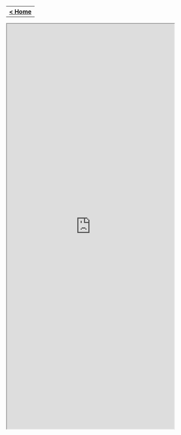 <table style="width:100%">
  <tr>
    <th><a href="/just-learn-this"> < Home </a></th>
  </tr>
</table>
<iframe src="https://cooervo.github.io/Algorithms-DataStructures-BigONotation/index.html" width="90%" height="1100"></iframe>
